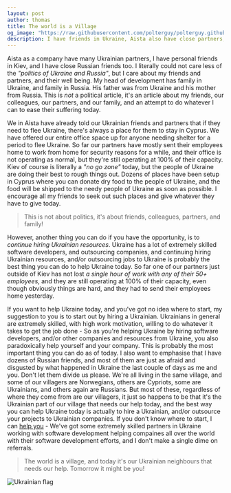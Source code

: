 ```yaml
---
layout: post
author: thomas
title: The world is a Village
og_image: "https://raw.githubusercontent.com/polterguy/polterguy.github.io/master/images/blogs/ukraine.jpeg"
description: I have friends in Ukraine, Aista also have close partners, people whom I care about, and I'm asking myself how I can help. It might not be much, but for me it's everything.
---
```


Aista as a company have many Ukrainian partners, I have personal friends in Kiev, and I have close Russian friends too.
I literally could not care less of the _"politics of Ukraine and Russia"_, but I care about my friends and partners,
and their well being. My head of development has family in Ukraine, and family in Russia. His father was from Ukraine
and his mother from Russia. This is _not_ a political article, it's an article about my friends, our colleagues,
our partners, and our family, and an attempt to do whatever I can to ease their suffering today.

We in Aista have already told our Ukrainian friends and partners that if they need to flee Ukraine, there's
always a place for them to stay in Cyprus. We have offered our entire office space up for anyone needing shelter
for a period to flee Ukraine. So far our partners have mostly sent their employees home to work from home for
security reasons for a while, and their office is not operating as normal, but they're still operating at 100%
of their capacity. Kiev of course is literally a _"no go zone"_ today, but the people of Ukraine are doing their
best to rough things out. Dozens of places have been setup in Cyprus where you can donate dry food to the
people of Ukraine, and the food will be shipped to the needy people of Ukraine as soon as possible. I encourage
all my friends to seek out such places and give whatever they have to give today.

> This is not about politics, it's about friends, colleagues, partners, and family!

However, another thing you can do if you have the opportunity, is to _continue hiring Ukrainian resources_.
Ukraine has a lot of extremely skilled software developers, and outsourcing companies, and continuing hiring
Ukrainian resources, and/or outsourcing jobs to Ukraine is probably the best thing you can do to help Ukraine
today. So far one of our partners just outside of Kiev has not
lost _a single hour of work with any of their 50+ employees_, and they are still operating at 100% of
their capacity, even though obviously things are hard, and they had to send their employees home yesterday.

If you want to help Ukraine today, and you've got no idea where to start, my suggestion to you is to
start out by hiring a Ukrainian. Ukrainians in general are extremely skilled, with high work motivation,
willing to do whatever it takes to get the job done - So as you're helping Ukraine by hiring software
developers, and/or other companies and resources from Ukraine, you also paradoxically help yourself and
your company. This is probably the most important thing you can do as of today. I also want to emphasise
that I have dozens of Russian friends, and most of them are just as afraid and disgusted by what happened
in Ukraine the last couple of days as me and you. Don't let them divide us please. We're all living in
the same village, and some of our villagers are Norwegians, others are Cypriots, some are Ukrainians,
and others again are Russians. But most of these, regardless of where they come from are our villagers, it
just so happens to be that it's the Ukrainian part of our village that needs our help today, and the best
way you can help Ukraine today is actually to hire a Ukrainian, and/or outsource your projects to Ukrainian
companies. If you don't know where to start, I can [help you](mailto:th@aista.com) - We've got some
extremely skilled partners in Ukraine working with software development helping compaines all over the
world with their software development efforts, and I don't make a single dime on referrals.

> The world is a village, and today it's our Ukrainian neighbours that needs our help. Tomorrow it might be you!

![Ukrainian flag](https://raw.githubusercontent.com/polterguy/polterguy.github.io/master/images/blogs/ukraine.jpeg)
